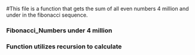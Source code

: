 #This file is a function that gets the sum of all even numbers 4 million and under in the fibonacci sequence.

### Fibonacci_Numbers under 4 million
### Function utilizes recursion to calculate

